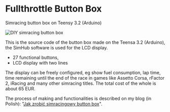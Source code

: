 # Fullthrottle Button Box
Simracing button box on Teensy 3.2 (Arduino)

![DIY simracing button box](https://raw.githubusercontent.com/sobocinski/button-box/master/button_box_image.jpg)

This is the source code of the button box made on the Teensa 3.2 (Arduino), the SimHub software is used for the LCD display.
* 27 functional buttons,
* LCD display with two lines

The display can be freely configured, eg show fuel consumption, lap time, time remaining until the end of the race in games like Assetto Corsa, rFactor 2, iRacing and many other simracing titles. The total cost of the whole is about 65 EUR.

The process of making and functionalities is described on my blog (in Polish): "[Jak zrobić simracingowy button box](https://fullthrottle.pl/jak-zrobic-simracingowy-button-box)".

